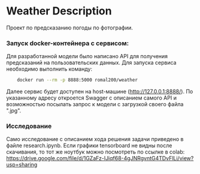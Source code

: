 # Weather Description
Проект по предсказанию погоды по фотографии.

### Запуск docker-контейнера с сервисом:

Для разработанной модели было написано API для получения предсказаний на пользовательских данных. Для запуска сервиса необходимо выполнить команду:

```bash
    docker run --rm -p 8888:5000 romal200/weather
```

Далее сервис будет доступен на host-машине (http://127.0.0.1:8888/). По указанному адресу откроется Swagger с описанием самого API и возможностью посылать запрос к модели с загрузкой своего файла ".jpg".

### Исследование

Само исследование с описанием хода решения задачи приведено в файле research.ipynb.
Если графики tensorboard не видны после скачивания, то тот же ноутбук можно посмотреть по ссылке в colab: https://drive.google.com/file/d/1GZaFz-lJiqf68-4gJNRgvntG4TDvFlLi/view?usp=sharing
